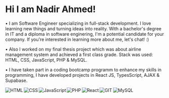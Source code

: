 # Hi I am Nadir Ahmed! 
<p> • I am Software Engineer specializing in full-stack development. I love learning new things and turning ideas into reality. With a bachelor's degree in IT and a diploma in software enginering, I'm a potential candidate for your company. If you're interested in learning more about me, let's chat! :)</p>
<p> • Also I worked on my final thesis project which was about airline management system and achieved a first class grade. Stack was used: HTML, CSS, JavaScript, PHP & MySQL.</p> 
<p> • I have taken part in a coding bootcamp programm to enhance my skills in programming, I have developed projects in React JS, TypesScript, AJAX & Supabase. </p>
<img align="left" alt="HTML" src="https://img.shields.io/badge/html5-%23E34F26.svg?style=for-the-badge&logo=html5&logoColor=white"/>
<img align="left" alt="CSS" src="https://img.shields.io/badge/css3-%231572B6.svg?style=for-the-badge&logo=css3&logoColor=white"/>
<img align="left" alt="JavaScript" src="https://img.shields.io/badge/javascript-%23323330.svg?style=for-the-badge&logo=javascript&logoColor=%23F7DF1E"/>
<img align="left" alt="PHP" src="https://img.shields.io/badge/php-%23777BB4.svg?style=for-the-badge&logo=php&logoColor=white"/>
<img align="left" alt="React" src="https://img.shields.io/badge/react-%2320232a.svg?style=for-the-badge&logo=react&logoColor=%2361DAFB"/>
<img align="left" alt="GIT" src="https://img.shields.io/badge/git-%23F05033.svg?style=for-the-badge&logo=git&logoColor=white"/>
<img align="left" alt="MySQL" src="https://img.shields.io/badge/mysql-%2300f.svg?style=for-the-badge&logo=mysql&logoColor=white"/>
